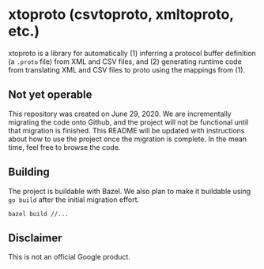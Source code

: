 # xtoproto (csvtoproto, xmltoproto, etc.)

xtoproto is a library for automatically (1) inferring a protocol buffer
definition (a `.proto` file) from XML and CSV files, and (2) generating
runtime code from translating XML and CSV files to proto using the mappings
from (1).

## Not yet operable

This repository was created on June 29, 2020. We are incrementally migrating the
code onto Github, and the project will not be functional until that migration is
finished. This README will be updated with instructions about how to use the
project once the migration is complete. In the mean time, feel free to browse
the code.

## Building

The project is buildable with Bazel. We also plan to make it buildable using `go
build` after the initial migration effort.

```
bazel build //...
```

## Disclaimer

This is not an official Google product.
